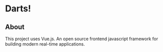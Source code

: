 # Darts!

> 

## About

This project uses Vue.js. An open source frontend javascript framework for building modern real-time applications.

